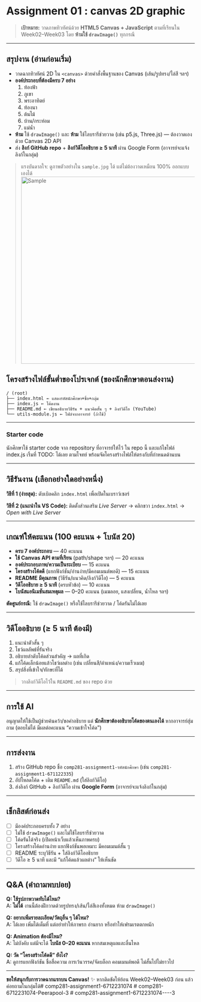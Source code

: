 # Assignment 01 : canvas 2D graphic

> **เป้าหมาย:** วาดภาพทิวทัศน์ด้วย **HTML5 Canvas + JavaScript** ตามที่เรียนใน Week02–Week03 โดย **ห้ามใช้ `drawImage()`** ทุกกรณี

---

## สรุปงาน (อ่านก่อนเริ่ม)
- วาดฉากทิวทัศน์ 2D ใน `<canvas>` ด้วยคำสั่งพื้นฐานของ Canvas (เส้น/รูปทรง/ไล่สี ฯลฯ)
- **องค์ประกอบที่ต้องมีครบ 7 อย่าง**
  1) ท้องฟ้า 
  2) ภูเขา 
  3) พระอาทิตย์
  4) ท้องนา
  5) ต้นไม้
  6) บ้าน/กระท่อม
  7) แม่น้ำ
- **ห้าม** ใช้ `drawImage()` และ **ห้าม** ใช้ไลบรารีช่วยวาด (เช่น p5.js, Three.js) — ต้องวาดเองด้วย Canvas 2D API
- ส่ง **ลิงก์ GitHub repo** + **ลิงก์วิดีโออธิบาย ≥ 5 นาที** ผ่าน Google Form (อาจารย์จะแจ้งลิงก์ในกลุ่ม)

> แรงบันดาลใจ: ดูภาพตัวอย่างใน `sample.jpg` ได้ แต่ไม่ต้องวาดเหมือน 100% ออกแบบเองได้
> <img src="sample.jpg" width="500" alt="Sample">

## โครงสร้างไฟล์ขั้นต่ำของโปรเจกต์ (ของนักศึกษาตอนส่งงาน)
```
/ (root)
├── index.html ← แสดงรหัสนักศึกษา+ชื่อ+กลุ่ม
├── index.js ← โค้ดงาน
├── README.md ← เขียนอธิบายวิธีรัน + แนวคิดสั้น ๆ + ลิงก์วิดีโอ (YouTube)
└── utils-module.js ← ไฟล์จากอาจารย์ (ถ้าใช้)
```

---

### Starter code

นักศึกษาใช้ starter code จาก repository ที่อาจารย์ให้ไว้ ใน repo นี้ และแก้ไขไฟล์ index.js เริ้มที่ TODO: ได้เลย ตามโจทย์ พร้อมจัดโครงสร้างไฟล์ให้ตรงกับที่กำหนดด้านบน

---

## วิธีรันงาน (เลือกอย่างใดอย่างหนึ่ง)
**วิธีที่ 1 (ง่ายสุด):** ดับเบิลคลิก `index.html` เพื่อเปิดในเบราว์เซอร์

**วิธีที่ 2 (แนะนำใน VS Code):** ติดตั้งส่วนเสริม *Live Server* → คลิกขวา `index.html` → *Open with Live Server*

---

## เกณฑ์ให้คะแนน (100 คะแนน + โบนัส 20)
- **ครบ 7 องค์ประกอบ** — 40 คะแนน  
- **ใช้ Canvas API ตามที่เรียน** (path/shape ฯลฯ) — 20 คะแนน  
- **องค์ประกอบภาพ/ความเป็นระเบียบ** — 15 คะแนน  
- **โครงสร้างโค้ดดี** (แยกฟังก์ชัน/อ่านง่าย/มีคอมเมนต์พอดี) — 15 คะแนน  
- **README มีคุณภาพ** (วิธีรัน/แนวคิด/ลิงก์วิดีโอ) — 5 คะแนน  
- **วิดีโออธิบาย ≥ 5 นาที** (ครบหัวข้อ) — 10 คะแนน  
- **โบนัสแอนิเมชันสมเหตุผล** — 0–20 คะแนน (เมฆลอย, แสงเปลี่ยน, น้ำไหล ฯลฯ)

**ตัดศูนย์กรณี:** ใช้ `drawImage()` หรือใช้ไลบรารีช่วยวาด / โค้ดรันไม่ได้เลย

---

## วิดีโออธิบาย (≥ 5 นาที ต้องมี)
1) แนะนำตัวสั้น ๆ  
2) โชว์ผลลัพธ์ที่รันจริง  
3) อธิบายลำดับโค้ดส่วนสำคัญ → ผลที่เกิด  
4) แก้โค้ดเล็กน้อยแล้วโชว์ผลต่าง (เช่น เปลี่ยนสี/ตำแหน่ง/ความเร็วเมฆ)  
5) สรุปสิ่งที่เข้าใจ/ทักษะที่ได้

> วางลิงก์วิดีโอไว้ใน `README.md` ของ repo ด้วย

---

## การใช้ AI
อนุญาตให้ใช้เป็นผู้ช่วยค้นคว้า/ขอคำอธิบาย แต่ **นักศึกษาต้องอธิบายโค้ดของตนเองได้** หากอาจารย์สุ่มถาม (ตอบไม่ได้ มีผลต่อคะแนน “ความเข้าใจโค้ด”)

---

## การส่งงาน
1) สร้าง GitHub repo ชื่อ `comp281-assignment1-รหัสนักศึกษา` (เช่น `comp281-assignment1-671122335`)
2) อัปโหลดโค้ด + เติม `README.md` (ใส่ลิงก์วิดีโอ)
3) ส่งลิงก์ GitHub + ลิงก์วิดีโอ ผ่าน **Google Form** (อาจารย์จะแจ้งลิงก์ในกลุ่ม)

---

## เช็กลิสต์ก่อนส่ง
- [ ] มีองค์ประกอบครบทั้ง 7 อย่าง  
- [ ] ไม่ใช้ `drawImage()` และไม่ใช้ไลบรารีช่วยวาด  
- [ ] โค้ดรันได้จริง (เปิดหน้าเว็บแล้วเห็นภาพครบ)  
- [ ] โครงสร้างโค้ดอ่านง่าย แยกฟังก์ชันพอเหมาะ มีคอมเมนต์สั้น ๆ  
- [ ] README ระบุวิธีรัน + ใส่ลิงก์วิดีโออธิบาย  
- [ ] วิดีโอ ≥ 5 นาที และมี “แก้โค้ดแล้วผลต่าง” ให้เห็นชัด

---

## Q&A (คำถามพบบ่อย)
**Q: ใช้รูปภาพวาดทับได้ไหม?**  
A: **ไม่ได้** งานนี้ต้องฝึกวาดด้วยรูปทรง/เส้น/ไล่สีเองทั้งหมด ห้าม `drawImage()`

**Q: อยากเพิ่มรายละเอียด/วัตถุอื่น ๆ ได้ไหม?**  
A: ได้เลย เพิ่มได้เต็มที่ แต่อย่าทำให้ภาพรก อ่านยาก หรือทำให้เฟรมเรตตกหนัก

**Q: Animation ต้องมีไหม?**  
A: ไม่บังคับ แต่มีจะได้ **โบนัส 0–20 คะแนน** หากสมเหตุผลและลื่นไหล

**Q: วัด “โครงสร้างโค้ดดี” ยังไง?**  
A: ดูการแยกฟังก์ชัน ชื่อสื่อความ การเว้นวรรค/จัดบล็อก คอมเมนต์พอดี ไม่สั้นไปไม่ยาวไป

---

**ขอให้สนุกกับการวาดฉากแรกบน Canvas!** ✨ หากติดขัดให้ย้อน Week02–Week03 ก่อน แล้วค่อยถามในกลุ่มได้#   c o m p 2 8 1 - a s s i g n m e n t 1 - 6 7 1 2 2 3 1 0 7 4  
 #   c o m p 2 8 1 - 6 7 1 2 2 3 1 0 7 4 - P e e r a p o o l - 3  
 #   c o m p 2 8 1 - a s s i g n m e n t 1 - 6 7 1 2 2 3 1 0 7 4 - - - - 3  
 